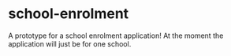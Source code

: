 # school-enrolment
A prototype for a school enrolment application! At the moment the application will just be for one school.
